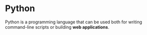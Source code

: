 # Python

Python is a programming language that can be used both for writing command-line scripts or building **web applications**.